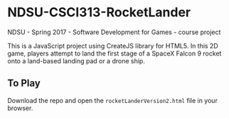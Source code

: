 # NDSU-CSCI313-RocketLander
NDSU - Spring 2017 - Software Development for Games - course project

This is a JavaScript project using CreateJS library for HTML5. In this 2D game, players attempt to land the first stage 
of a SpaceX Falcon 9 rocket onto a land-based landing pad or a drone ship.

## To Play
Download the repo and open the `rocketLanderVersion2.html` file in your browser.
